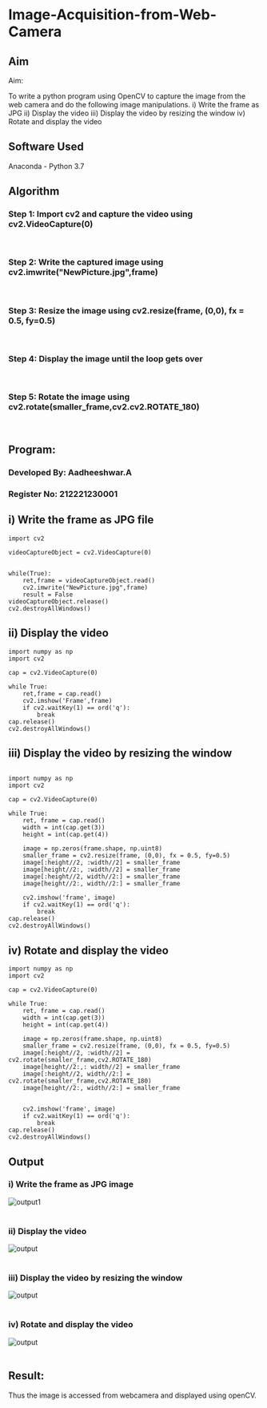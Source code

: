 # Image-Acquisition-from-Web-Camera
## Aim
 
Aim:
 
To write a python program using OpenCV to capture the image from the web camera and do the following image manipulations.
i) Write the frame as JPG 
ii) Display the video 
iii) Display the video by resizing the window
iv) Rotate and display the video

## Software Used
Anaconda - Python 3.7
## Algorithm
### Step 1: Import cv2 and capture the video using cv2.VideoCapture(0)
<br>

### Step 2: Write the captured image using cv2.imwrite("NewPicture.jpg",frame)
<br>

### Step 3: Resize the image using cv2.resize(frame, (0,0), fx = 0.5, fy=0.5)
<br>

### Step 4: Display the image until the loop gets over

<br>

### Step 5: Rotate the image using cv2.rotate(smaller_frame,cv2.cv2.ROTATE_180)
<br>

## Program:

### Developed By: Aadheeshwar.A
### Register No: 212221230001


## i) Write the frame as JPG file
~~~
import cv2

videoCaptureObject = cv2.VideoCapture(0)


while(True):
    ret,frame = videoCaptureObject.read()
    cv2.imwrite("NewPicture.jpg",frame)
    result = False
videoCaptureObject.release()
cv2.destroyAllWindows()

~~~





## ii) Display the video
~~~
import numpy as np
import cv2

cap = cv2.VideoCapture(0)

while True:
    ret,frame = cap.read()
    cv2.imshow('Frame',frame)
    if cv2.waitKey(1) == ord('q'):
        break
cap.release()
cv2.destroyAllWindows()

~~~




## iii) Display the video by resizing the window
~~~

import numpy as np
import cv2

cap = cv2.VideoCapture(0)

while True:
    ret, frame = cap.read()
    width = int(cap.get(3))
    height = int(cap.get(4))
    
    image = np.zeros(frame.shape, np.uint8)
    smaller_frame = cv2.resize(frame, (0,0), fx = 0.5, fy=0.5)
    image[:height//2, :width//2] = smaller_frame
    image[height//2:, :width//2] = smaller_frame
    image[:height//2, width//2:] = smaller_frame
    image[height//2:, width//2:] = smaller_frame

    cv2.imshow('frame', image)
    if cv2.waitKey(1) == ord('q'):
        break
cap.release()
cv2.destroyAllWindows()
~~~





## iv) Rotate and display the video
~~~
import numpy as np
import cv2

cap = cv2.VideoCapture(0)

while True:
    ret, frame = cap.read()
    width = int(cap.get(3))
    height = int(cap.get(4))
    
    image = np.zeros(frame.shape, np.uint8)
    smaller_frame = cv2.resize(frame, (0,0), fx = 0.5, fy=0.5)
    image[:height//2, :width//2] = cv2.rotate(smaller_frame,cv2.ROTATE_180)
    image[height//2:,: width//2] = smaller_frame
    image[:height//2, width//2:] = cv2.rotate(smaller_frame,cv2.ROTATE_180)
    image[height//2:, width//2:] = smaller_frame


    cv2.imshow('frame', image)
    if cv2.waitKey(1) == ord('q'):
        break
cap.release()
cv2.destroyAllWindows()
~~~

## Output

### i) Write the frame as JPG image
![output1](img1.png)
</br>
</br>


### ii) Display the video
![output](img2.png)
</br>
</br>


### iii) Display the video by resizing the window
![output](img3.png)
</br>
</br>



### iv) Rotate and display the video
![output](img4.png)
</br>
</br>





## Result:
Thus the image is accessed from webcamera and displayed using openCV.
